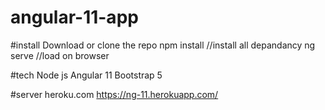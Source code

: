 # angular-11-app



#install 
Download or clone the repo
npm install //install all depandancy 
ng serve //load on browser 

#tech 
Node js
Angular 11 
Bootstrap 5

#server 
heroku.com
https://ng-11.herokuapp.com/
